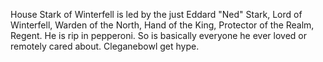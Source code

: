 House Stark of Winterfell is led by the just Eddard "Ned" Stark, Lord of
Winterfell, Warden of the North, Hand of the King, Protector of the Realm,
Regent.  He is rip in pepperoni. So is basically everyone he ever loved or remotely cared about. Cleganebowl get hype.
